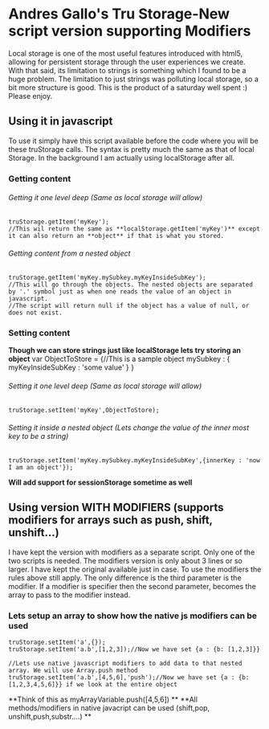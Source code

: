 Andres Gallo's Tru Storage-New script version supporting Modifiers
==================================================================

Local storage is one of the most useful features introduced with html5, allowing for persistent storage through the user experiences we create. With that said, its limitation to strings is something which I found to be a huge problem. The limitation to just strings was polluting local storage, so a bit more structure is good. This is the product of a saturday well spent :) Please enjoy.

Using it in javascript
----------------------

To use it simply have this script available before the code where you will be these truStorage calls. The syntax is pretty much the same as that of local Storage. In the background I am actually using localStorage after all. 
	
### Getting content ######
###### Getting it one level deep (Same as local storage will allow)
	truStorage.getItem('myKey'); 
	//This wil return the same as **localStorage.getItem('myKey')** except it can also return an **object** if that is what you stored. 

###### Getting content from a nested object
	truStorage.getItem('myKey.mySubkey.myKeyInsideSubKey'); 
	//This will go through the objects. The nested objects are separated by '.' symbol just as when one reads the value of an object in javascript.
	//The script will return null if the object has a value of null, or does not exist.
	
### Setting content ######
**Though we can store strings just like localStorage lets try storing an object**
    var ObjectToStore = {//This is a sample object 
	    mySubkey : {
		     myKeyInsideSubKey : 'some value'
	    }
    }

###### Setting it one level deep (Same as local storage will allow)
    truStorage.setItem('myKey',ObjectToStore); 
	
###### Setting it inside a nested object (Lets change the value of the inner most key to be a string)
    truStorage.setItem('myKey.mySubkey.myKeyInsideSubKey',{innerKey : 'now I am an object'}); 
	
	
**Will add support for sessionStorage sometime as well**

Using version WITH MODIFIERS (supports modifiers for arrays such as push, shift, unshift...)
--------------------------------------------------------------------------------------------

I have kept the version with modifiers as a separate script.  Only one of the two scripts is needed. The modifiers version is only about 3 lines or so larger.  I have kept the original available just in case. To use the modifiers the rules above still apply. The only difference is the third parameter is the modifier.  If a modifier is specifier then the second parameter, becomes the array to pass to the modifier instead. 

### Lets setup an array to show how the native js modifiers can be used ######
	truStorage.setItem('a',{});
	truStorage.setItem('a.b',[1,2,3]);//Now we have set {a : {b: [1,2,3]}}

	//Lets use native javascript modifiers to add data to that nested array. We will use Array.push method
	truStorage.setItem('a.b',[4,5,6],'push');//Now we have set {a : {b: [1,2,3,4,5,6]}} if we look at the entire object

**Think of this as myArrayVariable.push([4,5,6])  **
**All methods/modifiers in native javacript can be used (shift,pop, unshift,push,substr....)  **



